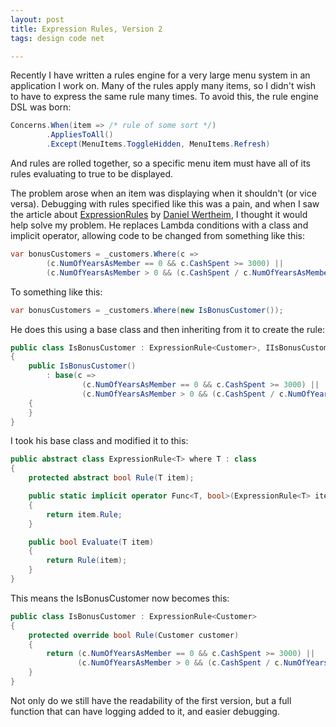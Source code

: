 ```yaml
---
layout: post
title: Expression Rules, Version 2
tags: design code net

---
```


Recently I have written a rules engine for a very large menu system in an application I work on.  Many of the rules apply many items, so I didn't wish to have to express the same rule many times.  To avoid this, the rule engine DSL was born:

```csharp
Concerns.When(item => /* rule of some sort */)
		.AppliesToAll()
		.Except(MenuItems.ToggleHidden, MenuItems.Refresh)
```

And rules are rolled together, so a specific menu item must have all of its rules evaluating to true to be displayed.

The problem arose when an item was displaying when it shouldn't (or vice versa).  Debugging with rules specified like this was a pain, and when I saw the article about [ExpressionRules][2] by [Daniel Wertheim][1], I thought it would help solve my problem.  He replaces Lambda conditions with a class and implicit operator, allowing code to be changed from something like this:

```csharp
var bonusCustomers = _customers.Where(c =>
		(c.NumOfYearsAsMember == 0 && c.CashSpent >= 3000) ||
		(c.NumOfYearsAsMember > 0 && (c.CashSpent / c.NumOfYearsAsMember) >= 5000));
```

To something like this:

```csharp
var bonusCustomers = _customers.Where(new IsBonusCustomer());
```

He does this using a base class and then inheriting from it to create the rule:

```csharp
public class IsBonusCustomer : ExpressionRule<Customer>, IIsBonusCustomer
{
	public IsBonusCustomer()
		: base(c =>
				(c.NumOfYearsAsMember == 0 && c.CashSpent >= 3000) ||
				(c.NumOfYearsAsMember > 0 && (c.CashSpent / c.NumOfYearsAsMember) >= 5000))
	{
	}
}
```

I took his base class and modified it to this:

```csharp
public abstract class ExpressionRule<T> where T : class
{
	protected abstract bool Rule(T item);

	public static implicit operator Func<T, bool>(ExpressionRule<T> item)
	{
		return item.Rule;
	}

	public bool Evaluate(T item)
	{
		return Rule(item);
	}
}
```

This means the IsBonusCustomer now becomes this:

```csharp
public class IsBonusCustomer : ExpressionRule<Customer>
{
	protected override bool Rule(Customer customer)
	{
		return (c.NumOfYearsAsMember == 0 && c.CashSpent >= 3000) ||
			   (c.NumOfYearsAsMember > 0 && (c.CashSpent / c.NumOfYearsAsMember) >= 5000)
	}
}
```

Not only do we still have the readability of the first version, but a full function that can have logging added to it, and easier debugging.

[1]: http://daniel.wertheim.se/
[2]: http://daniel.wertheim.se/2011/02/07/c-clean-up-your-linq-queries-and-lambda-expressions/
